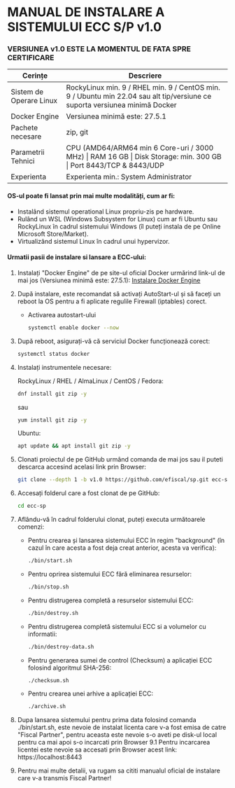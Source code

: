 # MANUAL DE INSTALARE A SISTEMULUI ECC S/P v1.0


### VERSIUNEA v1.0 ESTE LA MOMENTUL DE FATA SPRE CERTIFICARE

| Cerințe | Descriere |
|-------------------|-----------------------|
| Sistem de Operare Linux       | RockyLinux min. 9 / RHEL min. 9 / CentOS min. 9 / Ubuntu min 22.04  sau alt tip/versiune ce suporta versiunea minimă Docker|
| Docker Engine                 | Versiunea minimă este: 27.5.1  |
| Pachete necesare              | zip, git |
| Parametrii Tehnici            | CPU (AMD64/ARM64 min 6 Core-uri / 3000 MHz) \| RAM 16 GB \| Disk Storage: min. 300 GB \| Port 8443/TCP & 8443/UDP |
| Experienta | Experienta min.: System Administrator |

#### OS-ul poate fi lansat prin mai multe modalități, cum ar fi:
- Instalând sistemul operational Linux propriu-zis pe hardware.
- Rulând un WSL (Windows Subsystem for Linux) cum ar fi Ubuntu sau RockyLinux în cadrul sistemului Windows (îl puteți instala de pe Online Microsoft Store/Market).
- Virtualizând sistemul Linux în cadrul unui hypervizor.


#### Urmatii pasii de instalare si lansare a ECC-ului:
1. Instalați "Docker Engine" de pe site-ul oficial Docker urmărind link-ul de mai jos (Versiunea minimă este: 27.5.1):
    [Instalare Docker Engine](https://docs.docker.com/engine/install/)

2. După instalare, este recomandat să activați AutoStart-ul și să faceți un reboot la OS pentru a fi aplicate regulile Firewall (iptables) corect.
    - Activarea autostart-ului
        ```sh
        systemctl enable docker --now
        ```

3. După reboot, asigurați-vă că serviciul Docker funcționează corect:
    ```sh
    systemctl status docker
    ```

4. Instalați instrumentele necesare:

    RockyLinux / RHEL / AlmaLinux / CentOS / Fedora:
    ```sh
    dnf install git zip -y
    ```
    sau
    ```sh
    yum install git zip -y
    ```

    Ubuntu:
    ```sh
    apt update && apt install git zip -y
    ```


5. Clonati proiectul de pe GitHub urmând comanda de mai jos sau il puteti descarca accesind acelasi link prin Browser:
    ```sh
    git clone --depth 1 -b v1.0 https://github.com/efiscal/sp.git ecc-sp
    ```

6. Accesați folderul care a fost clonat de pe GitHub:
    ```sh
    cd ecc-sp
    ```

7. Aflându-vă în cadrul folderului clonat, puteți executa următoarele comenzi:

    - Pentru crearea și lansarea sistemului ECC în regim "background" (în cazul în care acesta a fost deja creat anterior, acesta va verifica):
      ```sh
      ./bin/start.sh
      ```

    - Pentru oprirea sistemului ECC fără eliminarea resurselor:
      ```sh
      ./bin/stop.sh
      ```

    - Pentru distrugerea completă a resurselor sistemului ECC:
      ```sh
      ./bin/destroy.sh
      ```

    - Pentru distrugerea completă sistemului ECC si a volumelor cu informatii:
      ```sh
      ./bin/destroy-data.sh
      ```

    - Pentru generarea sumei de control (Checksum) a aplicației ECC folosind algoritmul SHA-256:
      ```sh
      ./checksum.sh
      ```

    - Pentru crearea unei arhive a aplicației ECC:
      ```sh
      ./archive.sh
      ```
8. Dupa lansarea sistemului pentru prima data folosind comanda ./bin/start.sh, este nevoie de instalat licenta care v-a fost emisa de catre "Fiscal Partner", pentru aceasta este nevoie s-o aveti pe disk-ul local pentru ca mai apoi s-o incarcati prin Browser
  9.1 Pentru incarcarea licentei este nevoie sa accesati prin Browser acest link: https://localhost:8443

9. Pentru mai multe detalii, va rugam sa cititi manualul oficial de instalare care v-a transmis Fiscal Partner!